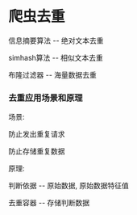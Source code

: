 # 爬虫去重

信息摘要算法 -- 绝对文本去重

simhash算法 -- 相似文本去重

布隆过滤器 -- 海量数据去重



### 去重应用场景和原理

场景:

防止发出重复请求

防止存储重复数据

原理:

判断依据 -- 原始数据,  原始数据特征值

去重容器 -- 存储判断数据

















